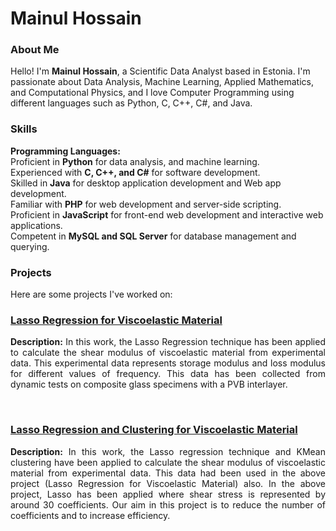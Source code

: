 <h1>Mainul Hossain</h1>

<h3>About Me</h3>
Hello! I'm <b>Mainul Hossain</b>, a Scientific Data Analyst based in Estonia. I'm passionate about Data Analysis, Machine Learning, Applied Mathematics, and Computational Physics, and I love Computer Programming using different languages such as Python, C, C++, C#, and Java.

<h3>Skills</h3>
<b>Programming Languages:</b> </br>
Proficient in <b>Python</b> for data analysis, and machine learning. </br>
Experienced with <b>C, C++, and C#</b> for software development. </br>
Skilled in <b>Java</b> for desktop application development and Web app development. </br>
Familiar with <b>PHP</b> for web development and server-side scripting. </br>
Proficient in <b>JavaScript</b> for front-end web development and interactive web applications. </br>
Competent in <b>MySQL and SQL Server</b> for database management and querying. </br>

<h3>Projects</h3>
Here are some projects I've worked on:

<h3><a href='https://github.com/mainulhub/Lasso_Viscoelastic/tree/main'> Lasso Regression for Viscoelastic Material </a></h3>
<p align='justify'><b>Description:</b> In this work, the Lasso Regression technique has been applied to calculate the shear modulus of viscoelastic material from experimental data. This experimental data represents storage modulus and loss modulus for different values of frequency. This data has been collected from dynamic tests on composite glass specimens with a PVB interlayer. </p><br/>

<h3><a href='https://github.com/mainulhub/Lasso_Cluster_Viscoelestic/tree/main'> Lasso Regression and Clustering for Viscoelastic Material </a></h3>
<p align='justify'><b>Description:</b> In this work, the Lasso regression technique and KMean clustering have been applied to calculate the shear modulus of viscoelastic material from experimental data. This data had been used in the above project (Lasso Regression for Viscoelastic Material) also. In the above project, Lasso has been applied where shear stress is represented by around 30 coefficients. Our aim in this project is to reduce the number of coefficients and to increase efficiency.  </p><br/>



